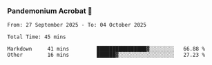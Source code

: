 ### Pandemonium Acrobat 🤸

<!--START_SECTION:waka-->

```all_time
From: 27 September 2025 - To: 04 October 2025

Total Time: 45 mins

Markdown     41 mins         ████████████████▓░░░░░░░░   66.88 %
Other        16 mins         ██████▓░░░░░░░░░░░░░░░░░░   27.23 %
```

<!--END_SECTION:waka-->
